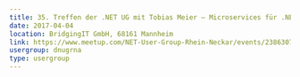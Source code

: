 ```yaml
---
title: 35. Treffen der .NET UG mit Tobias Meier – Microservices für .NET Entwickler
date: 2017-04-04
location: BridgingIT GmbH, 68161 Mannheim
link: https://www.meetup.com/NET-User-Group-Rhein-Neckar/events/238630742/
usergroup: dnugrna
type: usergroup
---
```

